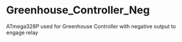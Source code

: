 # Greenhouse_Controller_Neg
ATmega328P used for Greenhouse Controller with negative output to engage relay 
